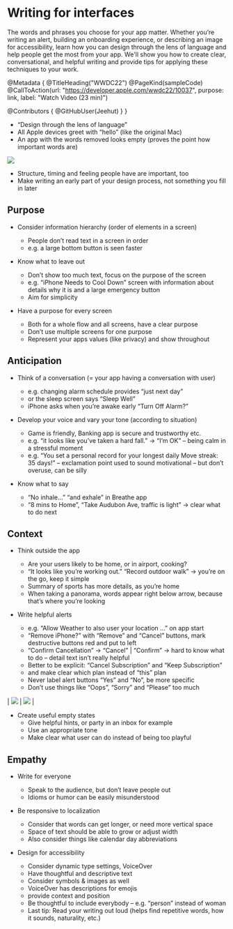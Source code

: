 # Writing for interfaces

The words and phrases you choose for your app matter. Whether you’re writing an alert, building an onboarding experience, or describing an image for accessibility, learn how you can design through the lens of language and help people get the most from your app. We'll show you how to create clear, conversational, and helpful writing and provide tips for applying these techniques to your work.


@Metadata {
   @TitleHeading("WWDC22")
   @PageKind(sampleCode)
   @CallToAction(url: "https://developer.apple.com/wwdc22/10037", purpose: link, label: "Watch Video (23 min)")

   @Contributors {
      @GitHubUser(Jeehut)
   }
}



- “Design through the lens of language”
- All Apple devices greet with “hello” (like the original Mac)
- An app with the words removed looks empty (proves the point how important words are)
    
![](https://user-images.githubusercontent.com/6942160/173164516-a3312a35-8324-4a8b-86df-499bd07a0c79.png)


- Structure, timing and feeling people have are important, too
- Make writing an early part of your design process, not something you fill in later

## Purpose

- Consider information hierarchy (order of elements in a screen)
    - People don’t read text in a screen in order
    - e.g. a large bottom button is seen faster

- Know what to leave out
    - Don’t show too much text, focus on the purpose of the screen
    - e.g. “iPhone Needs to Cool Down” screen with information about details why it is and a large emergency button
    - Aim for simplicity

- Have a purpose for every screen
    - Both for a whole flow and all screens, have a clear purpose
    - Don’t use multiple screens for one purpose
    - Represent your apps values (like privacy) and show throughout

## Anticipation

- Think of a conversation (= your app having a conversation with user)
    - e.g. changing alarm schedule provides “just next day”
    - or the sleep screen says “Sleep Well”
    - iPhone asks when you’re awake early “Turn Off Alarm?”

- Develop your voice and vary your tone (according to situation)
    - Game is friendly, Banking app is secure and trustworthy etc.
    - e.g. “it looks like you’ve taken a hard fall.” → “I’m OK” – being calm in a stressful moment
    - e.g. “You set a personal record for your longest daily Move streak: 35 days!” – exclamation point used to sound motivational – but don’t overuse, can be silly

- Know what to say
    - “No inhale…” “and exhale” in Breathe app
    - “8 mins to Home”, “Take Audubon Ave, traffic is light” → clear what to do next

## Context

- Think outside the app
    - Are your users likely to be home, or in airport, cooking?
    - “It looks like you’re working out.” “Record outdoor walk” → you’re on the go, keep it simple
    - Summary of sports has more details, as you’re home
    - When taking a panorama, words appear right below arrow, because that’s where you’re looking

- Write helpful alerts
    - e.g. “Allow Weather to also user your location …” on app start
    - “Remove iPhone?” with “Remove” and “Cancel” buttons, mark destructive buttons red and put to left
    - “Confirm Cancellation” → “Cancel” | “Confirm” → hard to know what to do – detail text isn’t really helpful
    - Better to be explicit: “Cancel Subscription” and “Keep Subscription”
    - and make clear which plan instead of “this” plan
    - Never label alert buttons “Yes” and “No”, be more specific
    - Don’t use things like “Oops”, “Sorry” and “Please” too much
        
| ![](https://user-images.githubusercontent.com/6942160/173164530-73ac4c73-c482-4ebd-856c-0fd467143bcd.png) | ![](https://user-images.githubusercontent.com/6942160/173164538-6b46b8e7-6107-4cbb-ab7d-b6fec2ae4cd6.png) |

- Create useful empty states
    - Give helpful hints, or party in an inbox for example
    - Use an appropriate tone
    - Make clear what user can do instead of being too playful

## Empathy

- Write for everyone
    - Speak to the audience, but don’t leave people out
    - Idioms or humor can be easily misunderstood

- Be responsive to localization
    - Consider that words can get longer, or need more vertical space
    - Space of text should be able to grow or adjust width
    - Also consider things like calendar day abbreviations

- Design for accessibility
    - Consider dynamic type settings, VoiceOver
    - Have thoughtful and descriptive text
    - Consider symbols & images as well
    - VoiceOver has descriptions for emojis
    - provide context and position
    - Be thoughtful to include everybody – e.g. “person” instead of woman
    - Last tip: Read your writing out loud (helps find repetitive words, how it sounds, naturality, etc.)
